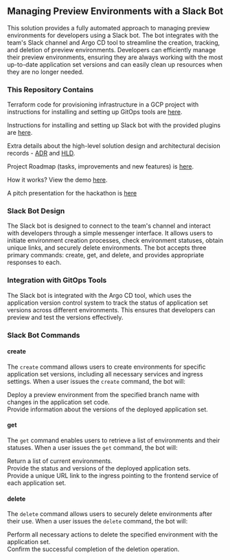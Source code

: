 ## Managing Preview Environments with a Slack Bot

This solution provides a fully automated approach to managing preview environments for developers using a Slack bot. The bot integrates with the team's Slack channel and Argo CD tool to streamline the creation, tracking, and deletion of preview environments. Developers can efficiently manage their preview environments, ensuring they are always working with the most up-to-date application set versions and can easily clean up resources when they are no longer needed.

### This Repository Contains

Terraform code for provisioning infrastructure in a GCP project with instructions for installing and setting up GitOps tools are [here](/infrastructure/README.md).  

Instructions for installing and setting up Slack bot with the provided plugins are [here](/slack-bot/README.md).  

Extra details about the high-level solution design and architectural decision records - [ADR](/ADR.md) and [HLD](/HLD.md).  

Project Roadmap (tasks, improvements and new features) is [here](/roadmap.md).  

How it works? View the demo [here](/demo.md).  

A pitch presentation for the hackathon is [here](/Hackathon_Pitch_ByteBenders.pdf)

### Slack Bot Design

The Slack bot is designed to connect to the team's channel and interact with developers through a simple messenger interface. It allows users to initiate environment creation processes, check environment statuses, obtain unique links, and securely delete environments. The bot accepts three primary commands: create, get, and delete, and provides appropriate responses to each.

### Integration with GitOps Tools

The Slack bot is integrated with the Argo CD tool, which uses the application version control system to track the status of application set versions across different environments. This ensures that developers can preview and test the versions effectively.

### Slack Bot Commands

#### create
  
The `create` command allows users to create environments for specific application set versions, including all necessary services and ingress settings. When a user issues the `create` command, the bot will:  
  
Deploy a preview environment from the specified branch name with changes in the application set code.  
Provide information about the versions of the deployed application set.  
  
#### get
  
The `get` command enables users to retrieve a list of environments and their statuses. When a user issues the `get` command, the bot will:  
  
Return a list of current environments.  
Provide the status and versions of the deployed application sets.  
Provide a unique URL link to the ingress pointing to the frontend service of each application set.  
  
#### delete
  
The `delete` command allows users to securely delete environments after their use. When a user issues the `delete` command, the bot will:  
  
Perform all necessary actions to delete the specified environment with the application set.  
Confirm the successful completion of the deletion operation.  
